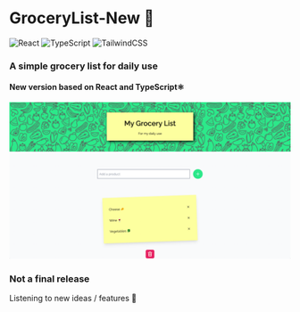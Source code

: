 # GroceryList-New 🛒

![React](https://img.shields.io/badge/react-%2320232a.svg?style=for-the-badge&logo=react&logoColor=%2361DAFB)
![TypeScript](https://img.shields.io/badge/typescript-%23007ACC.svg?style=for-the-badge&logo=typescript&logoColor=white)
![TailwindCSS](https://img.shields.io/badge/tailwindcss-%2338B2AC.svg?style=for-the-badge&logo=tailwind-css&logoColor=white)

### A simple grocery list for daily use

#### New version based on React and TypeScript⚛

<p align="center">
<img src="src/images/GL_screen.png" alt="screenshot">
</p>

### Not a final release

Listening to new ideas / features 🙌
